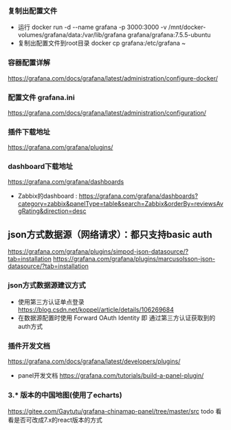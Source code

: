 ### 复制出配置文件
* 运行
docker run  -d --name grafana -p 3000:3000  -v /mnt/docker-volumes/grafana/data:/var/lib/grafana  grafana/grafana:7.5.5-ubuntu
* 复制出配置文件到root目录
docker cp grafana:/etc/grafana ~
### 容器配置详解
https://grafana.com/docs/grafana/latest/administration/configure-docker/
### 配置文件 grafana.ini
https://grafana.com/docs/grafana/latest/administration/configuration/

### 插件下载地址
https://grafana.com/grafana/plugins/

### dashboard下载地址
https://grafana.com/grafana/dashboards
* Zabbix的dashboard : https://grafana.com/grafana/dashboards?category=zabbix&panelType=table&search=Zabbix&orderBy=reviewsAvgRating&direction=desc

## json方式数据源（网络请求）：都只支持basic auth
https://grafana.com/grafana/plugins/simpod-json-datasource/?tab=installation
https://grafana.com/grafana/plugins/marcusolsson-json-datasource/?tab=installation 
### json方式数据源建议方式
* 使用第三方认证单点登录 https://blog.csdn.net/koppel/article/details/106269684
* 在数据源配置时使用 Forward OAuth Identity 即 通过第三方认证获取到的auth方式

### 插件开发文档
https://grafana.com/docs/grafana/latest/developers/plugins/
* panel开发文档
https://grafana.com/tutorials/build-a-panel-plugin/

### 3.* 版本的中国地图(使用了echarts)
https://gitee.com/Gaytutu/grafana-chinamap-panel/tree/master/src
todo 看看是否可改成7.x的react版本的方式